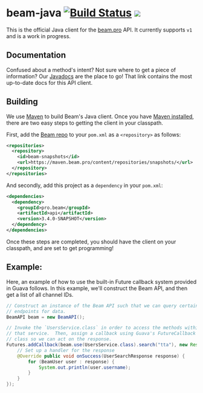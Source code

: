 # beam-java [![Build Status](https://travis-ci.org/WatchBeam/beam-client-java.svg?branch=master)](https://travis-ci.org/WatchBeam/beam-client-java) [![](https://badges.gitter.im/MCProHosting/beam.png)](https://gitter.im/MCProHosting/beam-dev)

This is the official Java client for the [beam.pro](https://beam.pro) API.  It
currently supports `v1` and is a work in progress.

## Documentation

Confused about a method's intent?  Not sure where to get a piece of information?
Our [Javadocs](https://dev.beam.pro/java-doc/apidocs/) are the place to go!
That link contains the most up-to-date docs for this API client.

## Building

We use [Maven](http://maven.apache.org/) to build Beam's Java client.  Once you have [Maven installed](http://maven.apache.org/guides/getting-started/maven-in-five-minutes.html), there are two easy steps to getting the
client in your classpath.

First, add the [Beam repo](https://maven.beam.pro) to your `pom.xml` as a `<repository>` as follows:

```xml
<repositories>
  <repository>
    <id>beam-snapshots</id>
    <url>https://maven.beam.pro/content/repositories/snapshots/</url>
  </repository>
</repositories>
```

And secondly, add this project as a `dependency` in your `pom.xml`:

```xml
<dependencies>
  <dependency>
    <groupId>pro.beam</groupId>
    <artifactId>api</artifactId>
    <version>3.4.0-SNAPSHOT</version>
  </dependency>
</dependencies>
```

Once these steps are completed, you should have the client on your
classpath, and are set to get programming!

## Example:

Here, an example of how to use the built-in Future callback system provided in
Guava follows.  In this example, we'll construct the Beam API, and then get a
list of all channel IDs.

```java
// Construct an instance of the Beam API such that we can query certain
// endpoints for data.
BeamAPI beam = new BeamAPI();

// Invoke the `UsersService.class` in order to access the methods within
// that service.  Then, assign a callback using Guava's FutureCallback
// class so we can act on the response.
Futures.addCallback(beam.use(UsersService.class).search("tta"), new ResponseHandler<UserSearchResponse>() {
    // Set up a handler for the response
    @Override public void onSuccess(UserSearchResponse response) {
        for (BeamUser user : response) {
            System.out.println(user.username);
        }
    }
});
```
